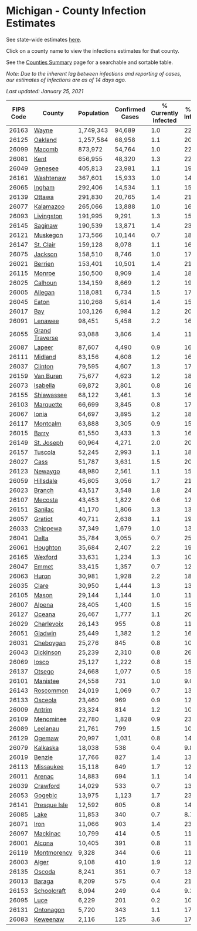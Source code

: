 # Michigan - County Infection Estimates

See state-wide estimates [here](/infections/us-mi).

Click on a county name to view the infections estimates for that county.

See the [Counties Summary](/infections/summary-counties) page for a searchable and sortable table.

*Note: Due to the inherent lag between infections and reporting of cases, our estimates of infections are as of 14 days ago.*

*Last updated: January 25, 2021*

|   FIPS Code |                           County |   Population |   Confirmed Cases |   % Currently Infected |   % Total Infected |
|-------------|----------------------------------|--------------|-------------------|------------------------|--------------------|
|       26163 |                   [Wayne](wayne) |    1,749,343 |            94,689 |                    1.0 |               22.2 |
|       26125 |               [Oakland](oakland) |    1,257,584 |            68,958 |                    1.1 |               20.3 |
|       26099 |                 [Macomb](macomb) |      873,972 |            54,764 |                    1.0 |               22.3 |
|       26081 |                     [Kent](kent) |      656,955 |            48,320 |                    1.3 |               22.9 |
|       26049 |               [Genesee](genesee) |      405,813 |            23,981 |                    1.1 |               19.9 |
|       26161 |           [Washtenaw](washtenaw) |      367,601 |            15,933 |                    1.0 |               14.8 |
|       26065 |                 [Ingham](ingham) |      292,406 |            14,534 |                    1.1 |               15.4 |
|       26139 |                 [Ottawa](ottawa) |      291,830 |            20,765 |                    1.4 |               21.5 |
|       26077 |           [Kalamazoo](kalamazoo) |      265,066 |            13,888 |                    1.0 |               16.1 |
|       26093 |         [Livingston](livingston) |      191,995 |             9,291 |                    1.3 |               15.4 |
|       26145 |               [Saginaw](saginaw) |      190,539 |            13,871 |                    1.4 |               23.2 |
|       26121 |             [Muskegon](muskegon) |      173,566 |            10,144 |                    0.7 |               18.2 |
|       26147 |           [St. Clair](st.-clair) |      159,128 |             8,078 |                    1.1 |               16.3 |
|       26075 |               [Jackson](jackson) |      158,510 |             8,746 |                    1.0 |               17.5 |
|       26021 |               [Berrien](berrien) |      153,401 |            10,501 |                    1.4 |               21.7 |
|       26115 |                 [Monroe](monroe) |      150,500 |             8,909 |                    1.4 |               18.6 |
|       26025 |               [Calhoun](calhoun) |      134,159 |             8,669 |                    1.2 |               19.8 |
|       26005 |               [Allegan](allegan) |      118,081 |             6,734 |                    1.5 |               17.2 |
|       26045 |                   [Eaton](eaton) |      110,268 |             5,614 |                    1.4 |               15.6 |
|       26017 |                       [Bay](bay) |      103,126 |             6,984 |                    1.2 |               20.9 |
|       26091 |               [Lenawee](lenawee) |       98,451 |             5,458 |                    2.2 |               16.6 |
|       26055 | [Grand Traverse](grand-traverse) |       93,088 |             3,806 |                    1.4 |               11.9 |
|       26087 |                 [Lapeer](lapeer) |       87,607 |             4,490 |                    0.9 |               16.3 |
|       26111 |               [Midland](midland) |       83,156 |             4,608 |                    1.2 |               16.9 |
|       26037 |               [Clinton](clinton) |       79,595 |             4,607 |                    1.3 |               17.9 |
|       26159 |           [Van Buren](van-buren) |       75,677 |             4,623 |                    1.2 |               18.5 |
|       26073 |             [Isabella](isabella) |       69,872 |             3,801 |                    0.8 |               16.5 |
|       26155 |         [Shiawassee](shiawassee) |       68,122 |             3,461 |                    1.3 |               16.2 |
|       26103 |           [Marquette](marquette) |       66,699 |             3,845 |                    0.8 |               17.3 |
|       26067 |                   [Ionia](ionia) |       64,697 |             3,895 |                    1.2 |               18.3 |
|       26117 |             [Montcalm](montcalm) |       63,888 |             3,305 |                    0.9 |               15.6 |
|       26015 |                   [Barry](barry) |       61,550 |             3,433 |                    1.3 |               16.7 |
|       26149 |         [St. Joseph](st.-joseph) |       60,964 |             4,271 |                    2.0 |               20.8 |
|       26157 |               [Tuscola](tuscola) |       52,245 |             2,993 |                    1.1 |               18.0 |
|       26027 |                     [Cass](cass) |       51,787 |             3,631 |                    1.5 |               20.9 |
|       26123 |               [Newaygo](newaygo) |       48,980 |             2,561 |                    1.1 |               15.7 |
|       26059 |           [Hillsdale](hillsdale) |       45,605 |             3,056 |                    1.7 |               21.3 |
|       26023 |                 [Branch](branch) |       43,517 |             3,548 |                    1.8 |               24.6 |
|       26107 |               [Mecosta](mecosta) |       43,453 |             1,822 |                    0.6 |               12.5 |
|       26151 |               [Sanilac](sanilac) |       41,170 |             1,806 |                    1.3 |               13.3 |
|       26057 |               [Gratiot](gratiot) |       40,711 |             2,638 |                    1.1 |               19.4 |
|       26033 |             [Chippewa](chippewa) |       37,349 |             1,679 |                    1.0 |               13.2 |
|       26041 |                   [Delta](delta) |       35,784 |             3,055 |                    0.7 |               25.0 |
|       26061 |             [Houghton](houghton) |       35,684 |             2,407 |                    2.2 |               19.1 |
|       26165 |               [Wexford](wexford) |       33,631 |             1,234 |                    1.3 |               10.9 |
|       26047 |                   [Emmet](emmet) |       33,415 |             1,357 |                    0.7 |               12.5 |
|       26063 |                   [Huron](huron) |       30,981 |             1,928 |                    2.2 |               18.4 |
|       26035 |                   [Clare](clare) |       30,950 |             1,444 |                    1.3 |               13.7 |
|       26105 |                   [Mason](mason) |       29,144 |             1,144 |                    1.0 |               11.7 |
|       26007 |                 [Alpena](alpena) |       28,405 |             1,400 |                    1.5 |               15.5 |
|       26127 |                 [Oceana](oceana) |       26,467 |             1,777 |                    1.1 |               20.3 |
|       26029 |         [Charlevoix](charlevoix) |       26,143 |               955 |                    0.8 |               11.2 |
|       26051 |               [Gladwin](gladwin) |       25,449 |             1,382 |                    1.2 |               16.2 |
|       26031 |           [Cheboygan](cheboygan) |       25,276 |               845 |                    0.8 |               10.4 |
|       26043 |           [Dickinson](dickinson) |       25,239 |             2,310 |                    0.8 |               26.9 |
|       26069 |                   [Iosco](iosco) |       25,127 |             1,222 |                    0.8 |               15.3 |
|       26137 |                 [Otsego](otsego) |       24,668 |             1,077 |                    0.5 |               15.4 |
|       26101 |             [Manistee](manistee) |       24,558 |               731 |                    1.0 |                9.0 |
|       26143 |           [Roscommon](roscommon) |       24,019 |             1,069 |                    0.7 |               13.5 |
|       26133 |               [Osceola](osceola) |       23,460 |               969 |                    0.9 |               12.4 |
|       26009 |                 [Antrim](antrim) |       23,324 |               814 |                    1.2 |               10.5 |
|       26109 |           [Menominee](menominee) |       22,780 |             1,828 |                    0.9 |               23.3 |
|       26089 |             [Leelanau](leelanau) |       21,761 |               799 |                    1.5 |               10.9 |
|       26129 |                 [Ogemaw](ogemaw) |       20,997 |             1,031 |                    0.8 |               14.9 |
|       26079 |             [Kalkaska](kalkaska) |       18,038 |               538 |                    0.4 |                9.8 |
|       26019 |                 [Benzie](benzie) |       17,766 |               827 |                    1.4 |               13.6 |
|       26113 |           [Missaukee](missaukee) |       15,118 |               649 |                    1.7 |               12.8 |
|       26011 |                 [Arenac](arenac) |       14,883 |               694 |                    1.1 |               14.5 |
|       26039 |             [Crawford](crawford) |       14,029 |               533 |                    0.7 |               13.0 |
|       26053 |               [Gogebic](gogebic) |       13,975 |             1,123 |                    1.7 |               23.5 |
|       26141 |     [Presque Isle](presque-isle) |       12,592 |               605 |                    0.8 |               14.4 |
|       26085 |                     [Lake](lake) |       11,853 |               340 |                    0.7 |                8.7 |
|       26071 |                     [Iron](iron) |       11,066 |               903 |                    1.4 |               23.3 |
|       26097 |             [Mackinac](mackinac) |       10,799 |               414 |                    0.5 |               11.4 |
|       26001 |                 [Alcona](alcona) |       10,405 |               391 |                    0.8 |               11.5 |
|       26119 |       [Montmorency](montmorency) |        9,328 |               344 |                    0.6 |               11.3 |
|       26003 |                   [Alger](alger) |        9,108 |               410 |                    1.9 |               12.6 |
|       26135 |                 [Oscoda](oscoda) |        8,241 |               351 |                    0.7 |               13.0 |
|       26013 |                 [Baraga](baraga) |        8,209 |               575 |                    0.4 |               21.0 |
|       26153 |       [Schoolcraft](schoolcraft) |        8,094 |               249 |                    0.4 |                9.3 |
|       26095 |                     [Luce](luce) |        6,229 |               201 |                    0.2 |               10.0 |
|       26131 |           [Ontonagon](ontonagon) |        5,720 |               343 |                    1.1 |               17.1 |
|       26083 |             [Keweenaw](keweenaw) |        2,116 |               125 |                    3.6 |               17.3 |